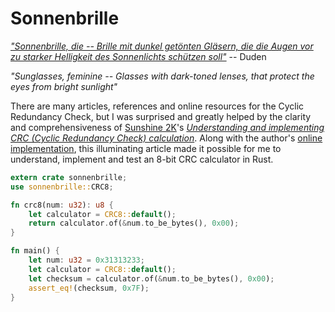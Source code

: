 # Sonnenbrille

*["Son­nen­bril­le, die -- Brille mit dunkel getönten Gläsern, die die
Augen vor zu starker Helligkeit des Sonnenlichts schützen soll"][sb]*
-- Duden

[sb]: https://www.duden.de/rechtschreibung/Sonnenbrille

*"Sunglasses, feminine -- Glasses with dark-toned lenses, that protect
the eyes from bright sunlight"*

There are many articles, references and online resources for the Cyclic
Redundancy Check, but I was surprised and greatly helped by the clarity
and comprehensiveness of [Sunshine 2K][s2k]'s
*[Understanding and implementing CRC (Cyclic Redundancy Check)
calculation][U]*. Along with the author's [online implementation][JS],
this illuminating article made it possible for me to understand,
implement and test an 8-bit CRC calculator in Rust.

[s2k]: http://www.sunshine2k.de/
[U]: http://www.sunshine2k.de/articles/coding/crc/understanding_crc.html
[JS]: http://www.sunshine2k.de/coding/javascript/crc/crc_js.html

```rs
extern crate sonnenbrille;
use sonnenbrille::CRC8;

fn crc8(num: u32): u8 {
    let calculator = CRC8::default();
    return calculator.of(&num.to_be_bytes(), 0x00);
}

fn main() {
    let num: u32 = 0x31313233;
    let calculator = CRC8::default();
    let checksum = calculator.of(&num.to_be_bytes(), 0x00);
    assert_eq!(checksum, 0x7F);
}
```